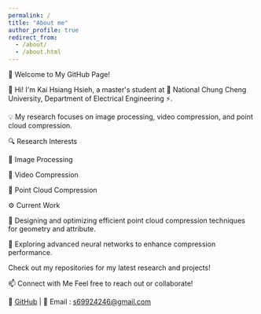 ```yaml
---
permalink: /
title: "About me"
author_profile: true
redirect_from: 
  - /about/
  - /about.html
---
```

🚀 Welcome to My GitHub Page!

👋 Hi! I'm Kai Hsiang Hsieh, a master's student at 🏫 National Chung Cheng University, Department of Electrical Engineering ⚡.

💡 My research focuses on image processing, video compression, and point cloud compression.

🔍 Research Interests

🔹 Image Processing 

🔹 Video Compression 

🔹 Point Cloud Compression

⚙️ Current Work

🚀 Designing and optimizing efficient point cloud compression techniques for geometry and attribute.

🔬 Exploring advanced neural networks to enhance compression performance.

Check out my repositories for my latest research and projects!

📫 Connect with Me
Feel free to reach out or collaborate!

🔗 [GitHub](https://github.com/kai0416s) | 📧 Email : s69924246@gmail.com
